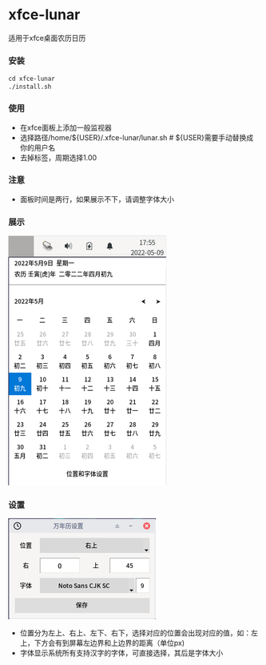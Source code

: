# xfce-lunar
适用于xfce桌面农历日历

### 安装
```
cd xfce-lunar
./install.sh
```

### 使用
- 在xfce面板上添加一般监视器
- 选择路径/home/${USER}/.xfce-lunar/lunar.sh   # ${USER}需要手动替换成你的用户名
- 去掉标签，周期选择1.00

### 注意
- 面板时间是两行，如果展示不下，请调整字体大小

### 展示
![xfce-lunar](lunar.png)

### 设置
![xfce-lunar-set](set.png)

- 位置分为左上、右上、左下、右下，选择对应的位置会出现对应的值，如：左上，下方会有到屏幕左边界和上边界的距离（单位px)
- 字体显示系统所有支持汉字的字体，可直接选择，其后是字体大小